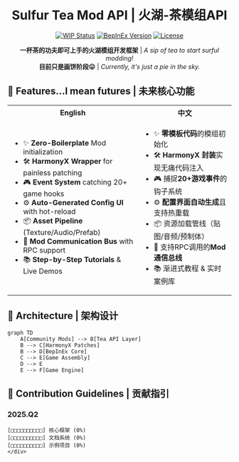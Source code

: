 <div align="center">

# Sulfur Tea Mod API | 火湖-茶模组API 
[![WIP Status](https://img.shields.io/badge/Status-Proof%20of%20Concept-orange)](https://github.com/yourname/tea-mod-api/milestones)
[![BepInEx Version](https://img.shields.io/badge/BepInEx-5.4.21-green)](https://docs.bepinex.dev/)
[![License](https://img.shields.io/badge/License-MIT-blue)](LICENSE)

**一杯茶的功夫即可上手的火湖模组开发框架**​ | *A sip of tea to start surful modding!*  
**目前只是画饼阶段😛**​ | *Currently, it's just a pie in the sky.*  

</div>

## 🌟 Features...I mean futures | 未来核心功能

<table>
<tr>
<th>English</th>
<th>中文</th>
</tr>
<tr>
<td>

- ✨ ​**Zero-Boilerplate**​ Mod initialization  
- 🛠️ ​**HarmonyX Wrapper**​ for painless patching  
- 🎮 ​**Event System**​ catching 20+ game hooks  
- ⚙️ ​**Auto-Generated Config UI**​ with hot-reload  
- 📦 ​**Asset Pipeline**​ (Texture/Audio/Prefab)  
- 📡 ​**Mod Communication Bus**​ with RPC support  
- 📚 ​**Step-by-Step Tutorials**​ & Live Demos

</td>
<td>

- ✨ ​**零模板代码**的模组初始化  
- 🛠️ ​**HarmonyX 封装**实现无痛代码注入  
- 🎮 捕捉**20+游戏事件**的钩子系统  
- ⚙️ ​**配置界面自动生成**且支持热重载  
- 📦 资源加载管线（贴图/音频/预制体）  
- 📡 支持RPC调用的**Mod通信总线**​  
- 📚 渐进式教程 & 实时案例库

</td>
</tr>
</table>

## 🧩 Architecture | 架构设计

```mermaid
graph TD
    A[Community Mods] --> B[Tea API Layer]
    B --> C[HarmonyX Patches]
    B --> D[BepInEx Core]
    C --> E[Game Assembly]
    D --> E
    E --> F[Game Engine]
```

## 🚧 Contribution Guidelines | 贡献指引
<!-- 添加具体开发路线图 -->
### 2025.Q2
```plaintext
[□□□□□□□□□□] 核心框架 (0%)
[□□□□□□□□□□] 文档系统 (0%)
[□□□□□□□□□□] 示例项目 (0%)
</div>
